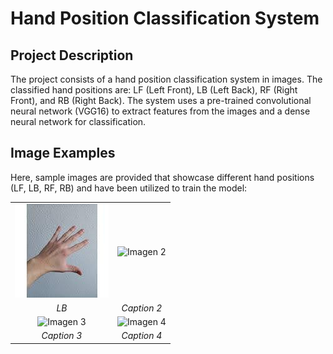 # Hand Position Classification System

## Project Description

The project consists of a hand position classification system in images. The classified hand positions are: LF (Left Front), LB (Left Back), RF (Right Front), and RB (Right Back). The system uses a pre-trained convolutional neural network (VGG16) to extract features from the images and a dense neural network for classification.

## Image Examples

Here, sample images are provided that showcase different hand positions (LF, LB, RF, RB) and have been utilized to train the model:

|         |         |
|:-------:|:-------:|
| ![LB](examples/0147.jpeg) | ![Imagen 2](ruta/a/la/imagen2.png) |
| *LB* | *Caption 2* |
| ![Imagen 3](ruta/a/la/imagen3.png) | ![Imagen 4](ruta/a/la/imagen4.png) |
| *Caption 3* | *Caption 4* |
